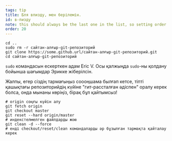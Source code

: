 ```yaml
---
tags: tip
title: Бля впизду, мен берілемін.
id: в-пизду
note: this should always be the last one in the list, so setting order to 20 so I don't have to re-name/re-order it
order: 20
---
```


```git
cd ..
sudo rm -r сайтан-алғыр-git-репозиторий
git clone https://some.github.url/сайтан-алғыр-git-репозиторий.git
cd сайтан-алғыр-git-репозиторий
```

`sudo` командасын ескерткен адам Eric V. Осы қалжыңда `sudo`-ны қолдану бойынша шағымдар Эрикке жіберілсін.

Жалпы, егер сіздің тармағыңыз соооңшама былғап кетсе, тіпті қашықтағы репозиторийдің күйіне "гит-рассталған әдіспен" оралу керек болса, онда мынаны көріңіз, бірақ бұл қайтымсыз!

```git
# origin соңғы күйін алу
git fetch origin
git checkout master
git reset --hard origin/master
# индекстелмелген файлдарды жою 
git clean -d --force
# енді checkout/reset/clean командаларды әр бұзылған тармақта қайталау керек
```
